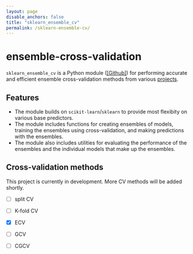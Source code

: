 ```yaml
---
layout: page
disable_anchors: false
title: "sklearn_ensemble_cv"
permalink: /sklearn-ensemble-cv/
---
```


# ensemble-cross-validation


`sklearn_ensemble_cv` is a Python module ([[Github]](https://github.com/jaydu1/ensemble-cross-validation/)) for performing accurate and efficient ensemble cross-validation methods from various [projects](https://jaydu1.github.io/overparameterized-ensembling/).


## Features
- The module builds on `scikit-learn`/`sklearn` to provide most flexibity on various base predictors.
- The module includes functions for creating ensembles of models, training the ensembles using cross-validation, and making predictions with the ensembles. 
- The module also includes utilities for evaluating the performance of the ensembles and the individual models that make up the ensembles.



## Cross-validation methods

This project is currently in development. More CV methods will be added shortly.

- [ ] split CV
- [ ] K-fold CV
- [x] ECV
- [ ] GCV
- [ ] CGCV

